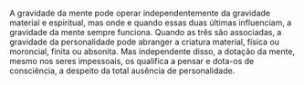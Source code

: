 ﻿A gravidade da mente pode operar independentemente da gravidade material e espiritual, mas onde e quando essas duas últimas influenciam, a gravidade da mente sempre funciona. Quando as três são associadas, a gravidade da personalidade pode abranger a criatura material, física ou moroncial, finita ou absonita. Mas independente disso, a dotação da mente, mesmo nos seres impessoais, os qualifica a pensar e dota-os de consciência, a despeito da total ausência de personalidade.